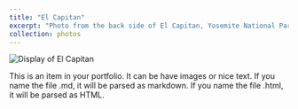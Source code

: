 ```yaml
---
title: "El Capitan"
excerpt: "Photo from the back side of El Capitan, Yosemite National Park, California. <br/><img src='/images/ElCapFinal.jpg'>"
collection: photos
---
```


![Display of El Capitan](/images/ElCapFinal.jpg)

This is an item in your portfolio. It can be have images or nice text. If you name the file .md, it will be parsed as markdown. If you name the file .html, it will be parsed as HTML. 
